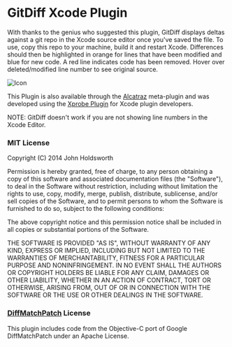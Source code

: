 # GitDiff Xcode Plugin

With thanks to the genius who suggested this plugin, GitDiff displays deltas against a git repo in the Xcode
source editor once you've saved the file. To use, copy this repo to your machine, build it and restart Xcode.
Differences should then be highlighted in orange for lines that have been modified and blue for new code.
A red line indicates code has been removed. Hover over deleted/modified line number to see original source.

![Icon](http://injectionforxcode.johnholdsworth.com/gitdiff2.png)

This Plugin is also available through the [Alcatraz](http://alcatraz.io/) meta-plugin and was developed using
the [Xprobe Plugin](https://github.com/johnno1962/XprobePlugin) for Xcode plugin developers.

NOTE: GitDiff doesn't work if you are not showing line numbers in the Xcode Editor.

### MIT License

Copyright (C) 2014 John Holdsworth

Permission is hereby granted, free of charge, to any person obtaining a copy of this software and associated 
documentation files (the "Software"), to deal in the Software without restriction, including without limitation 
the rights to use, copy, modify, merge, publish, distribute, sublicense, and/or sell copies of the Software, 
and to permit persons to whom the Software is furnished to do so, subject to the following conditions:

The above copyright notice and this permission notice shall be included in all copies or substantial 
portions of the Software.

THE SOFTWARE IS PROVIDED "AS IS", WITHOUT WARRANTY OF ANY KIND, EXPRESS OR IMPLIED, INCLUDING BUT NOT 
LIMITED TO THE WARRANTIES OF MERCHANTABILITY, FITNESS FOR A PARTICULAR PURPOSE AND NONINFRINGEMENT. 
IN NO EVENT SHALL THE AUTHORS OR COPYRIGHT HOLDERS BE LIABLE FOR ANY CLAIM, DAMAGES OR OTHER LIABILITY, 
WHETHER IN AN ACTION OF CONTRACT, TORT OR OTHERWISE, ARISING FROM, OUT OF OR IN CONNECTION WITH THE 
SOFTWARE OR THE USE OR OTHER DEALINGS IN THE SOFTWARE.

### [DiffMatchPatch](https://github.com/inquisitiveSoft/DiffMatchPatch-ObjC) License

This plugin includes code from the Objective-C port of Google DiffMatchPatch under an Apache License.
